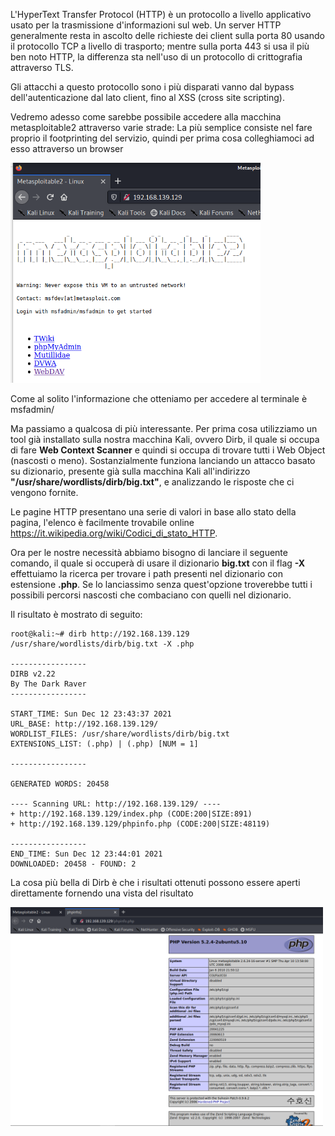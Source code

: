 L'HyperText Transfer Protocol (HTTP) è un protocollo a livello applicativo usato per la trasmissione d'informazioni sul web. Un server HTTP generalmente resta in ascolto delle richieste dei client sulla porta 80 usando il protocollo TCP a livello di trasporto; mentre sulla porta 443 si usa il più ben noto HTTP, la differenza sta nell'uso di un protocollo di crittografia attraverso TLS.

Gli attacchi a questo protocollo sono i più disparati vanno dal bypass dell'autenticazione dal lato client, fino al XSS (cross site scripting).

Vedremo adesso come sarebbe possibile accedere alla macchina metasploitable2 attraverso varie strade:
La più semplice consiste nel fare proprio il footprinting del servizio, quindi per prima cosa colleghiamoci ad esso attraverso un browser

<img src="/imgs/HTTP_grabbing.png" width="400"> </br>

Come al solito l'informazione che otteniamo per accedere al terminale è msfadmin/

Ma passiamo a qualcosa di più interessante. Per prima cosa utilizziamo un tool già installato sulla nostra macchina Kali, ovvero Dirb, il quale si occupa di fare __Web Context Scanner__ e quindi si occupa di trovare tutti i Web Object (nascosti o meno). Sostanzialmente funziona lanciando un attacco basato su dizionario, presente già sulla macchina Kali all'indirizzo __"/usr/share/wordlists/dirb/big.txt"__, e analizzando le risposte che ci vengono fornite.

Le pagine HTTP presentano una serie di valori in base allo stato della pagina, l'elenco è facilmente trovabile online https://it.wikipedia.org/wiki/Codici_di_stato_HTTP.

Ora per le nostre necessità abbiamo bisogno di lanciare il seguente comando, il quale si occuperà di usare il dizionario __big.txt__ con il flag __-X__ effettuiamo la ricerca per trovare i path presenti nel dizionario con estensione __.php__. Se lo lanciassimo senza quest'opzione troverebbe tutti i possibili percorsi nascosti che combaciano con quelli nel dizionario.

Il risultato è mostrato di seguito:
```
root@kali:~# dirb http://192.168.139.129 /usr/share/wordlists/dirb/big.txt -X .php

-----------------
DIRB v2.22    
By The Dark Raver
-----------------

START_TIME: Sun Dec 12 23:43:37 2021
URL_BASE: http://192.168.139.129/
WORDLIST_FILES: /usr/share/wordlists/dirb/big.txt
EXTENSIONS_LIST: (.php) | (.php) [NUM = 1]

-----------------

GENERATED WORDS: 20458                                                         

---- Scanning URL: http://192.168.139.129/ ----
+ http://192.168.139.129/index.php (CODE:200|SIZE:891)                                                                                                    
+ http://192.168.139.129/phpinfo.php (CODE:200|SIZE:48119)                                                                                                
                                                                                                                                                          
-----------------
END_TIME: Sun Dec 12 23:44:01 2021
DOWNLOADED: 20458 - FOUND: 2

```

La cosa più bella di Dirb è che i risultati ottenuti possono essere aperti direttamente fornendo una vista del risultato

<img src="/imgs/HTTP_Dirb.png" width="500"> </br>
